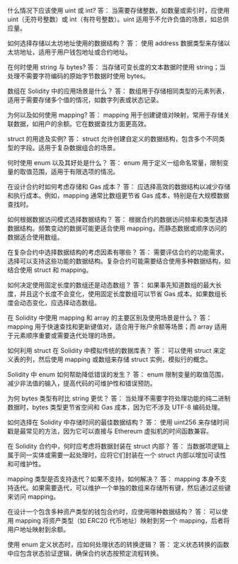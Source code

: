 什么情况下应该使用 uint 或 int?
答： 当需要存储整数，如数量或索引时，应使用 uint（无符号整数）或 int（有符号整数）。uint 适用于不允许负值的场景，如总供应量。

如何选择存储以太坊地址使用的数据结构？
答： 使用 address 数据类型来存储以太坊地址，适用于用户钱包地址或合约地址。

在何时使用 string 与 bytes?
答： 当存储可变长度的文本数据时使用 string；当处理不需要字符编码的原始字节数据时使用 bytes。

数组在 Solidity 中的应用场景是什么？
答： 数组用于存储相同类型的元素列表，适用于需要存储多个值的情况，如数字列表或状态记录。

为何以及如何使用 mapping?
答： mapping 用于创建键值对映射，常用于存储关联数据，如用户的余额。它在数据查找方面更高效。

struct 的用途及实例?
答： struct 允许创建自定义的数据结构，包含多个不同类型的字段。适用于复杂数据组合的场景。

何时使用 enum 以及其好处是什么？
答： enum 用于定义一组命名常量，限制变量的取值范围，适用于有限选项的情况。

在设计合约时如何考虑存储和 Gas 成本？
答： 应选择高效的数据结构以减少存储和执行成本。例如，mapping 通常比数组更节省 Gas 成本，特别是在大规模数据查找时。

如何根据数据访问模式选择数据结构？
答： 根据合约的数据访问频率和类型选择数据结构。频繁变动的数据可能更适合使用 mapping，而静态数据或顺序访问的数据适合使用数组。

在复杂合约中选择数据结构的考虑因素有哪些？
答： 需要评估合约的功能需求，选择可以支持这些功能的数据结构。复杂合约可能需要结合使用多种数据结构，如结合使用 struct 和 mapping。

如何决定使用固定长度的数组还是动态数组？
答： 如果事先知道数组的最大长度，并且这个长度不会变化，使用固定长度数组可以节省 Gas 成本。如果数组长度会动态变化，应选择动态数组。

在 Solidity 中使用 mapping 和 array 的主要区别及使用场景是什么？
答： mapping 用于快速查找和更新键值对，适合用于账户余额等场景；而 array 适用于元素顺序重要或需要迭代处理的场景。

如何利用 struct 在 Solidity 中模拟传统的数据库表？
答： 可以使用 struct 来定义表的列，然后使用 mapping 或数组来存储 struct 实例，模拟行的概念。

Solidity 中 enum 如何帮助降低错误的发生？
答： enum 限制变量的取值范围，减少非法值的输入，提高代码的可维护性和错误预防。

为何 bytes 类型有时比 string 更优？
答： 当处理不需要字符处理功能的纯二进制数据时，bytes 类型更节省空间和 Gas 成本，因为它不涉及 UTF-8 编码处理。

如何选择在 Solidity 中存储时间的最佳数据结构？
答： 使用 uint256 来存储时间戳是最常见的方法，因为它可以直接与 Ethereum 虚拟机的时间函数兼容。

在 Solidity 合约中，何时应考虑将数据封装在 struct 内部？
答： 当数据项逻辑上属于同一实体或需要一起处理时，应将它们封装在一个 struct 内部以增加可读性和可维护性。

mapping 类型是否支持迭代？如果不支持，如何解决？
答： mapping 本身不支持迭代。如果需要迭代，可以维护一个单独的数组来存储所有键，然后通过这些键来访问 mapping。

在设计一个包含多种资产类型的钱包合约时，应使用哪种数据结构？
答： 可以使用 mapping 将资产类型（如 ERC20 代币地址）映射到另一个 mapping，后者将用户地址映射到余额。

使用 enum 定义状态时，应如何处理状态的转换逻辑？
答： 定义状态转换的函数中应包含状态验证逻辑，确保合约状态按预定流程转换。
